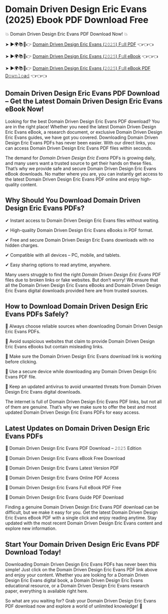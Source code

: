 # Domain Driven Design Eric Evans (2025) Ebook PDF Download Free

💥 Domain Driven Design Eric Evans PDF Download Now! 💥

➤ ►🌍📚📱👉 [Domain Driven Design Eric Evans (𝟸𝟶𝟸𝟻) F𝚞ll PDF](https://getpdf.xyz/domain-driven-design-eric-evans) 👈👈👈


➤ ►🌍📚📱👉 [Domain Driven Design Eric Evans (𝟸𝟶𝟸𝟻) F𝚞ll eBook](https://getpdf.xyz/domain-driven-design-eric-evans) 👈👈👈


➤ ►🌍📚📱👉 [Domain Driven Design Eric Evans (𝟸𝟶𝟸𝟻) F𝚞ll eBook PDF D𝚘𝚠𝚗𝚕𝚘a𝚍](https://getpdf.xyz/domain-driven-design-eric-evans) 👈👈👈


## Domain Driven Design Eric Evans PDF Download – Get the Latest Domain Driven Design Eric Evans eBook Now!

Looking for the best Domain Driven Design Eric Evans PDF download? You are in the right place! Whether you need the latest Domain Driven Design Eric Evans eBook, a research document, or exclusive Domain Driven Design Eric Evans guides, we have got you covered. Downloading Domain Driven Design Eric Evans PDFs has never been easier. With our direct links, you can access Domain Driven Design Eric Evans PDF files within seconds.

The demand for *Domain Driven Design Eric Evans* PDFs is growing daily, and many users want a trusted source to get their hands on these files. That’s why we provide safe and secure Domain Driven Design Eric Evans eBook downloads. No matter where you are, you can instantly get access to the latest Domain Driven Design Eric Evans PDF online and enjoy high-quality content.

## Why Should You Download Domain Driven Design Eric Evans PDFs?

✔ Instant access to Domain Driven Design Eric Evans files without waiting.

✔ High-quality Domain Driven Design Eric Evans eBooks in PDF format.

✔ Free and secure Domain Driven Design Eric Evans downloads with no hidden charges.

✔ Compatible with all devices – PC, mobile, and tablets.

✔ Easy sharing options to read anytime, anywhere.

Many users struggle to find the right *Domain Driven Design Eric Evans* PDF files due to broken links or fake websites. But don’t worry! We ensure that all the Domain Driven Design Eric Evans eBooks and Domain Driven Design Eric Evans digital downloads provided here are from trusted sources.

## How to Download Domain Driven Design Eric Evans PDFs Safely?

📌 Always choose reliable sources when downloading Domain Driven Design Eric Evans PDFs.

📌 Avoid suspicious websites that claim to provide Domain Driven Design Eric Evans eBooks but contain misleading links.

📌 Make sure the Domain Driven Design Eric Evans download link is working before clicking.

📌 Use a secure device while downloading any Domain Driven Design Eric Evans PDF file.

📌 Keep an updated antivirus to avoid unwanted threats from Domain Driven Design Eric Evans digital downloads.

The internet is full of Domain Driven Design Eric Evans PDF links, but not all of them are genuine. That’s why we make sure to offer the best and most updated Domain Driven Design Eric Evans PDFs for easy access.

## Latest Updates on Domain Driven Design Eric Evans PDFs

🔹 Domain Driven Design Eric Evans PDF Download – 𝟸𝟶𝟸𝟻 Edition

🔹 Domain Driven Design Eric Evans eBook Free Download

🔹 Domain Driven Design Eric Evans Latest Version PDF

🔹 Domain Driven Design Eric Evans Online PDF Access

🔹 Domain Driven Design Eric Evans Full eBook PDF Free

🔹 Domain Driven Design Eric Evans Guide PDF Download

Finding a genuine Domain Driven Design Eric Evans PDF download can be difficult, but we make it easy for you. Get the latest Domain Driven Design Eric Evans eBook PDF with a single click and enjoy reading anytime. Stay updated with the most recent Domain Driven Design Eric Evans content and explore new information.

## Start Your Domain Driven Design Eric Evans PDF Download Today!

Downloading Domain Driven Design Eric Evans PDFs has never been this simple! Just click on the Domain Driven Design Eric Evans PDF link above and enjoy your content. Whether you are looking for a Domain Driven Design Eric Evans digital book, a Domain Driven Design Eric Evans educational resource, or a Domain Driven Design Eric Evans research paper, everything is available right here.

So what are you waiting for? Grab your Domain Driven Design Eric Evans PDF download now and explore a world of unlimited knowledge! 🚀